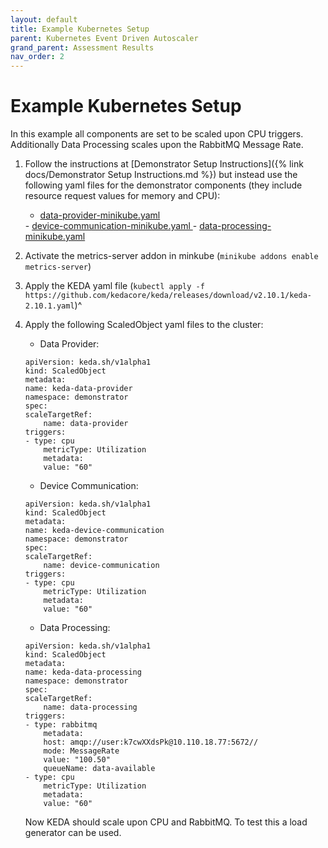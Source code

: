```yaml
---
layout: default
title: Example Kubernetes Setup
parent: Kubernetes Event Driven Autoscaler
grand_parent: Assessment Results
nav_order: 2
---
```


# Example Kubernetes Setup

In this example all components are set to be scaled upon CPU triggers. Additionally Data Processing scales upon the RabbitMQ Message Rate.

1. Follow the instructions at [Demonstrator Setup Instructions]({% link docs/Demonstrator Setup Instructions.md %}) but instead use the following yaml files for the demonstrator components (they include resource request values for memory and CPU):  
    - <a download="data-provider-minikube.yaml" href="/Kubernetes-Autoscaler-Docs/demonstratorDownloads/KEDA/data-provider-minikube.yaml" title="data-provider-minikube.yaml">data-provider-minikube.yaml
    </a>  
   - <a download="device-communication-minikube.yaml" href="/Kubernetes-Autoscaler-Docs/demonstratorDownloads/KEDA/device-communication-minikube.yaml" title="device-communication-minikube.yaml">device-communication-minikube.yaml
    </a>  
   - <a download="data-processing-minikube.yaml" href="/Kubernetes-Autoscaler-Docs/demonstratorDownloads/KEDA/data-processing-minikube.yaml" title="data-processing-minikube.yaml">data-processing-minikube.yaml
    </a> 
2. Activate the metrics-server addon in minkube (`minikube addons enable metrics-server`)
3. Apply the KEDA yaml file (`kubectl apply -f https://github.com/kedacore/keda/releases/download/v2.10.1/keda-2.10.1.yaml`)^
4. Apply the following ScaledObject yaml files to the cluster:
    - Data Provider:  
    ```
    apiVersion: keda.sh/v1alpha1
    kind: ScaledObject
    metadata: 
    name: keda-data-provider
    namespace: demonstrator
    spec:
    scaleTargetRef:
        name: data-provider
    triggers:
    - type: cpu
        metricType: Utilization
        metadata:
        value: "60"   
    ```
    - Device Communication:  
    ```
    apiVersion: keda.sh/v1alpha1
    kind: ScaledObject
    metadata: 
    name: keda-device-communication
    namespace: demonstrator
    spec:
    scaleTargetRef:
        name: device-communication
    triggers:
    - type: cpu
        metricType: Utilization
        metadata:
        value: "60"      
    ```
    - Data Processing:  
    ```
    apiVersion: keda.sh/v1alpha1
    kind: ScaledObject
    metadata: 
    name: keda-data-processing
    namespace: demonstrator
    spec:
    scaleTargetRef:
        name: data-processing
    triggers:
    - type: rabbitmq
        metadata:
        host: amqp://user:k7cwXXdsPk@10.110.18.77:5672//
        mode: MessageRate
        value: "100.50"
        queueName: data-available
    - type: cpu
        metricType: Utilization
        metadata:
        value: "60"   
    ```

    Now KEDA should scale upon CPU and RabbitMQ. To test this a load generator can be used.